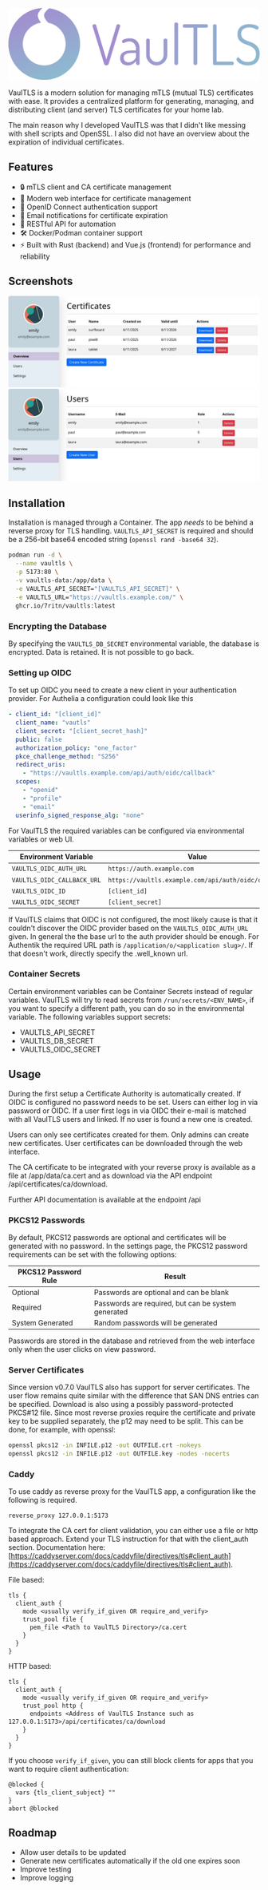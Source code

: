 ![VaulTLS Logo](https://github.com/7ritn/VaulTLS/blob/main/assets/logoText.png)

VaulTLS is a modern solution for managing mTLS (mutual TLS) certificates with ease.
It provides a centralized platform for generating, managing, and distributing client (and server) TLS certificates for your home lab.

The main reason why I developed VaulTLS was that I didn't like messing with shell scripts and OpenSSL.
I also did not have an overview about the expiration of individual certificates.

## Features

- 🔒 mTLS client and CA certificate management
- 📱 Modern web interface for certificate management
- 🔐 OpenID Connect authentication support
- 📨 Email notifications for certificate expiration
- 🚀 RESTful API for automation
- 🛠 Docker/Podman container support
- ⚡ Built with Rust (backend) and Vue.js (frontend) for performance and reliability

## Screenshots
![WebUI Overview](https://github.com/7ritn/VaulTLS/blob/main/assets/screenshot_overview.jpg)
![WebUI Users](https://github.com/7ritn/VaulTLS/blob/main/assets/screenshot_user.jpg)

## Installation
Installation is managed through a Container. The app *needs* to be behind a reverse proxy for TLS handling.
`VAULTLS_API_SECRET` is required and should be a 256-bit base64 encoded string (`openssl rand -base64 32`).

```bash
podman run -d \
  --name vaultls \
  -p 5173:80 \
  -v vaultls-data:/app/data \
  -e VAULTLS_API_SECRET="[VAULTLS_API_SECRET]" \
  -e VAULTLS_URL="https://vaultls.example.com/" \
  ghcr.io/7ritn/vaultls:latest
```

### Encrypting the Database
By specifying the `VAULTLS_DB_SECRET` environmental variable, the database is encrypted. Data is retained. It is not possible to go back.

### Setting up OIDC
To set up OIDC you need to create a new client in your authentication provider. For Authelia a configuration could look like this
```yaml
- client_id: "[client_id]"
  client_name: "vautls"
  client_secret: "[client_secret_hash]"
  public: false
  authorization_policy: "one_factor"
  pkce_challenge_method: "S256"
  redirect_uris:
    - "https://vaultls.example.com/api/auth/oidc/callback"
  scopes:
    - "openid"
    - "profile"
    - "email"
  userinfo_signed_response_alg: "none"
```
For VaulTLS the required variables can be configured via environmental variables or web UI.

| Environment Variable        | Value                                                |
|-----------------------------|------------------------------------------------------|
| `VAULTLS_OIDC_AUTH_URL`     | `https://auth.example.com`                           |
| `VAULTLS_OIDC_CALLBACK_URL` | `https://vaultls.example.com/api/auth/oidc/callback` |
| `VAULTLS_OIDC_ID`           | `[client_id]`                                        |
| `VAULTLS_OIDC_SECRET`       | `[client_secret]`                                    |

If VaulTLS claims that OIDC is not configured, the most likely cause is that it couldn't discover the OIDC provider based on the `VAULTLS_OIDC_AUTH_URL` given. In general the the base url to the auth provider should be enough. For Authentik the required URL path is `/application/o/<application slug>/`. If that doesn't work, directly specify the .well_known url. 

### Container Secrets
Certain environment variables can be Container Secrets instead of regular variables.
VaulTLS will try to read secrets from `/run/secrets/<ENV_NAME>`, if you want to specify a different path, you can do so in the environmental variable.
The following variables support secrets:
- VAULTLS_API_SECRET
- VAULTLS_DB_SECRET
- VAULTLS_OIDC_SECRET

## Usage
During the first setup a Certificate Authority is automatically created. If OIDC is configured no password needs to be set.
Users can either log in via password or OIDC. If a user first logs in via OIDC their e-mail is matched with all VaulTLS users and linked.
If no user is found a new one is created.

Users can only see certificates created for them. Only admins can create new certificates.
User certificates can be downloaded through the web interface.

The CA certificate to be integrated with your reverse proxy is available as a file at /app/data/ca.cert 
and as download via the API endpoint /api/certificates/ca/download.

Further API documentation is available at the endpoint /api

### PKCS12 Passwords
By default, PKCS12 passwords are optional and certificates will be generated with no password. In the settings page, the PKCS12 password requirements can be set with the following options:

| PKCS12 Password Rule  | Result                                              |
|-----------------------|-----------------------------------------------------|
| Optional              | Passwords are optional and can be blank             |
| Required              | Passwords are required, but can be system generated |
| System Generated      | Random passwords will be generated                  |

Passwords are stored in the database and retrieved from the web interface only when the user clicks on view password.

### Server Certificates
Since version v0.7.0 VaulTLS also has support for server certificates.
The user flow remains quite similar with the difference that SAN DNS entries can be specified.
Download is also using a possibly password-protected PKCS#12 file.
Since most reverse proxies require the certificate and private key to be supplied separately, the p12 may need to be split.
This can be done, for example, with openssl:
```sh
openssl pkcs12 -in INFILE.p12 -out OUTFILE.crt -nokeys
openssl pkcs12 -in INFILE.p12 -out OUTFILE.key -nodes -nocerts
```

### Caddy
To use caddy as reverse proxy for the VaulTLS app, a configuration like the following is required.
```caddyfile
reverse_proxy 127.0.0.1:5173
```
To integrate the CA cert for client validation, you can either use a file or http based approach. Extend your TLS instruction for that with the client_auth section. Documentation here: [https://caddyserver.com/docs/caddyfile/directives/tls#client_auth](https://caddyserver.com/docs/caddyfile/directives/tls#client_auth).

File based:
```caddyfile
tls {
  client_auth {
    mode <usually verify_if_given OR require_and_verify>
    trust_pool file {
      pem_file <Path to VaulTLS Directory>/ca.cert
    }
  }
}
```

HTTP based:
```caddyfile
tls {
  client_auth {
    mode <usually verify_if_given OR require_and_verify>
    trust_pool http {
      endpoints <Address of VaulTLS Instance such as 127.0.0.1:5173>/api/certificates/ca/download
    }
  }
}
```

If you choose `verify_if_given`, you can still block clients for apps that you want to require client authentication:
```caddyfile
@blocked {
  vars {tls_client_subject} ""
}
abort @blocked
```

## Roadmap
- Allow user details to be updated
- Generate new certificates automatically if the old one expires soon
- Improve testing
- Improve logging

